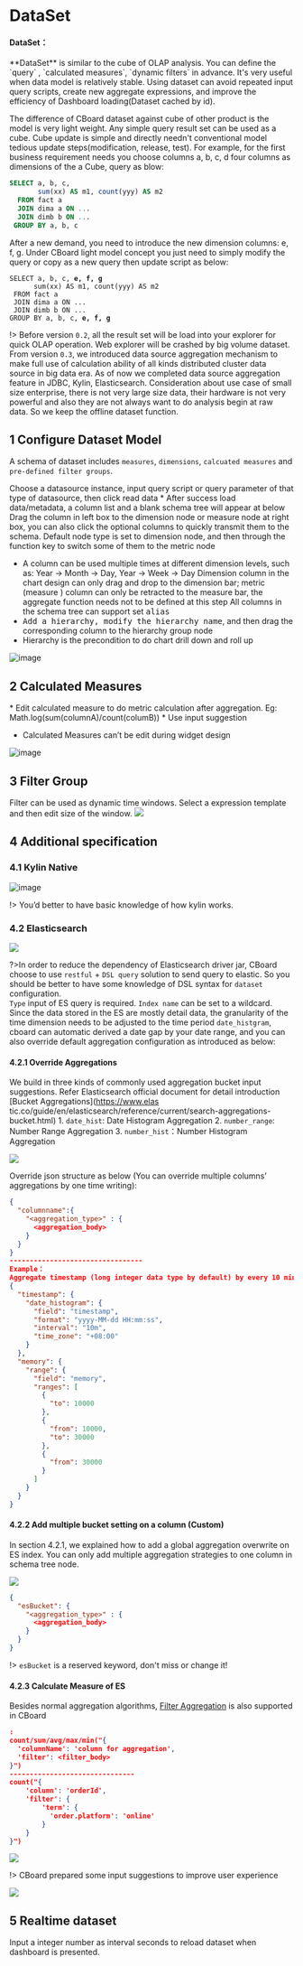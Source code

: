 <h1> DataSet </h1>

<div class="bs-callout bs-callout-info">
    <h4>DataSet：</h4>
    **DataSet** is similar to the cube of OLAP analysis. You can define the `query` , `calculated measures`, `dynamic filters` in advance. It's very useful when data model is relatively stable. Using dataset can avoid repeated input query scripts, create new aggregate expressions, and improve the efficiency of Dashboard loading(Dataset cached by id).
</div>

The difference of CBoard dataset against cube of other product is the model  is very light weight. Any simple query result set can be used as a cube. Cube update is simple and directly needn't conventional model tedious update steps(modification, release, test). For example, for the first business requirement needs you choose columns a, b, c, d four columns as dimensions of the a Cube, query as blow:

```sql
SELECT a, b, c,
       sum(xx) AS m1, count(yyy) AS m2
  FROM fact a
  JOIN dima a ON ...
  JOIN dimb b ON ...
 GROUP BY a, b, c
```

After a new demand, you need to introduce the new dimension columns: e, f, g. Under CBoard light model concept you just need to simply modify the query or copy as a new query then update script as below:

<pre><code class="SQL">SELECT a, b, c, <span class="text-danger"><b>e, f, g</b></span>
      sum(xx) AS m1, count(yyy) AS m2
 FROM fact a
 JOIN dima a ON ...
 JOIN dimb b ON ...
GROUP BY a, b, c, <span class="text-danger"><b>e, f, g</b></span></code></pre>

!> Before version `0.2`, all the result set will be load into your explorer for quick OLAP operation. Web explorer will be crashed by big volume dataset. <br/>
From version `0.3`, we introduced data source aggregation mechanism to make full use of calculation ability of all kinds distributed cluster data source in big  data era. As of now we completed data source aggregation feature in JDBC, Kylin, Elasticsearch. Consideration about use case of small size enterprise, there is not very large size data, their hardware is not very powerful and also they are not always want to do analysis begin at raw data. So we keep the offline dataset function.

## 1 Configure Dataset Model

A schema of dataset includes `measures`, `dimensions`, `calcuated measures` and `pre-defined filter groups`.

Choose a datasource instance, input query script or query parameter of that type of datasource, then click read data
* After success load data/metadata, a column list and a blank schema tree will appear at below
Drag the column in left box to the dimension node or measure node at right box, you can also click the optional columns to quickly transmit them to the schema. Default node type is set to dimension node, and then through the function key to switch some of them to the metric node
* A column can be used multiple times at different dimension levels, such as: Year -> Month -> Day, Year -> Week -> Day
Dimension column in the chart design can only drag and drop to the dimension bar; metric \(measure \) column can only be retracted to the measure bar, the aggregate function needs not to be defined at this step
All columns in the schema tree can support set <kbd>alias</kbd>
* <kbd>Add a hierarchy, modify the hierarchy name</kbd>, and then drag the corresponding column to the hierarchy group node
* Hierarchy is the precondition to do chart drill down and roll up

![image](/assets/schema.png)

## 2 Calculated Measures

* Edit calculated measure to do metric calculation after aggregation.
Eg: Math.log\(sum\(columnA\)/count\(columB\)\)
* Use input suggestion
* Calculated Measures can’t be edit during widget design

![image](/assets/952a5bfc-c2ce-11e6-89c9-fd15b514c173.png)

## 3 Filter Group

Filter can be used as dynamic time windows. Select a expression template and then edit size of the window.
![](/assets/pre-filter.png)

## 4 Additional specification

### 4.1 Kylin Native
![image](/assets/KylinDataSet.png)

!> You’d better to have basic knowledge of how kylin works.


### 4.2 Elasticsearch
![](/assets/es_dataset.png)

?>In order to reduce the dependency of Elasticsearch driver jar, CBoard choose to use `restful` + `DSL query` solution to send query to elastic. So you should be better to have some knowledge of DSL syntax for `dataset` configuration. <br/>
`Type` input of ES query is required. `Index name` can be set to a wildcard. <br/>
Since the data stored in the ES are mostly detail data, the granularity of the time dimension needs to be adjusted to the time period `date_histgram`, cboard can automatic derived a date gap by your date range, and you can also override default aggregation configuration as introduced as below:

#### 4.2.1 Override Aggregations

We build in three kinds of commonly used aggregation bucket input suggestions.
Refer Elasticsearch official document for detail introduction [Bucket Aggregations](https://www.elas tic.co/guide/en/elasticsearch/reference/current/search-aggregations-bucket.html)
1. `date_hist`: Date Histogram Aggregation
2. `number_range`: Number Range Aggregation
3. `number_hist`：Number Histogram Aggregation

![](/assets/es-override.png)

Override json structure as below (You can override multiple columns’ aggregations by one time writing):
```json
{
  "columnname":{
    "<aggregation_type>" : {
      <aggregation_body>
    }
  }
}
---------------------------------
Example：
Aggregate timestamp (long integer data type by default) by every 10 minutes and a specified number range to memory column.
{
  "timestamp": {
    "date_histogram": {
      "field": "timestamp",
      "format": "yyyy-MM-dd HH:mm:ss",
      "interval": "10m",
      "time_zone": "+08:00"
    }
  },
  "memory": {
    "range": {
      "field": "memory",
      "ranges": [
        {
          "to": 10000
        },
        {
          "from": 10000,
          "to": 30000
        },
        {
          "from": 30000
        }
      ]
    }
  }
}
```


#### 4.2.2 Add multiple bucket setting on a column (Custom)
In section 4.2.1, we explained how to add a global aggregation overwrite on ES index. You can only add multiple aggregation strategies to one column in schema tree node.

![](/assets/selects_custom_override.png)

```json
{
  "esBucket": {
    "<aggregation_type>" : {
      <aggregation_body>
    }
  }
}
```
!> `esBucket` is a reserved keyword, don't miss or change it!



#### 4.2.3 Calculate Measure of ES

Besides normal aggregation algorithms, [Filter Aggregation](https://www.elastic.co/guide/en/elasticsearch/reference/current/search-aggregations-bucket-filter-aggregation.html) is also supported in CBoard

```json
:
count/sum/avg/max/min("{
  'columnName': 'column for aggregation',
  'filter': <filter_body>
}")
-------------------------------
count("{
    'column': 'orderId',
    'filter': {
        'term': {
          'order.platform': 'online'
        }
    }
}")
```

![](/assets/ES-CM.png)

!> CBoard prepared some input suggestions to improve user experience

![](/assets/es-cm-completer.png)

## 5 Realtime dataset
Input a integer number as interval seconds to reload dataset when dashboard is presented.

